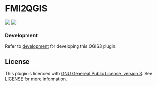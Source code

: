 # FMI2QGIS
![](https://github.com/GispoCoding/FMI2QGIS/workflows/Tests/badge.svg)
![](https://github.com/GispoCoding/FMI2QGIS/workflows/Release/badge.svg)


### Development

Refer to [development](docs/development.md) for developing this QGIS3 plugin.

## License
This plugin is licenced with 
[GNU Genereal Public License, version 3](https://www.gnu.org/licenses/gpl-3.0.html). 
See [LICENSE](LICENSE) for more information.
